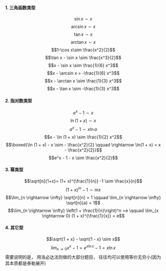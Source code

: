 #### 1. 三角函数类型
$$\sin x\sim x$$
$$\arcsin x \sim x$$
$$\tan x\sim x$$
$$\arctan x \sim x$$
$$1-\cos x\sim \frac{x^2}{2}$$
$$\tan x - \sin x \sim \frac{x^3}{2}$$
$$x - \sin x \sim \frac{1}{6} x^3$$
$$x - \arcsin x = -\frac{1}{6} x^3$$
$$x - \arctan x \sim \frac{1}{3} x^3$$
$$x - \tan x \sim -\frac{1}{3} x^3$$

#### 2. 指对数类型
$$e^x -1 \sim x$$
$$\ln (1 + x) \sim x$$
$$a^x -1 \sim  x\ln a$$
$$x - \ln (1 + x) \sim \frac{1}{2} x^2$$
$$\boxed{\ln (1 + x) - x \sim  - \frac{x^2}{2}  \qquad \rightarrow \ln(1 + x) = x - \frac{x^2}{2}}$$
$$e^x - 1 - x \sim \frac{x^2}{2}$$

#### 3. 幂类型
$$\sqrt[n]{1+x}= (1+ x)^{\frac{1}{n}} -1 \sim \frac{x}{n}$$
$$(1+ x)^m  -1\sim mx$$
$$\lim_{n \rightarrow \infty} \sqrt[n]{n} = 1 \qquad \lim_{n \rightarrow \infty} \sqrt[n]{a} = 1$$
$$\lim_{n \rightarrow \infty} \left(1 + \frac{1}{n}\right)^n =e \qquad \lim_{x \rightarrow 0} (1 + x)^{\frac{1}{x}} = e$$
#### 4. 其它型
$$\sqrt{1 + x} - \sqrt{1 - x}  \sim x$$
$$\lim_{x\rightarrow 0}x^x -1 = e^{x\ln x} -1  = x \ln x$$
需要说明的是， 用洛必达法则做的大部分题目， 往往均可以使用等价无穷小(因为其本质都是泰勒展开)
